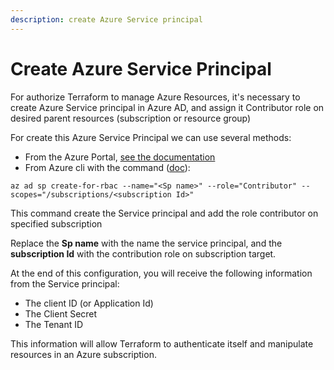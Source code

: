 ```yaml
---
description: create Azure Service principal
---
```


# Create Azure Service Principal

For authorize Terraform to manage Azure Resources, it's necessary to create Azure Service principal in Azure AD, and assign it Contributor role on desired parent resources \(subscription or resource group\)

For create this Azure Service Principal we can use several methods:

* From the Azure Portal, [see the documentation](https://docs.microsoft.com/en-us/azure/active-directory/develop/howto-create-service-principal-portal)
* From Azure cli with the command \([doc](https://docs.microsoft.com/en-us/cli/azure/create-an-azure-service-principal-azure-cli?view=azure-cli-latest)\):

```text
az ad sp create-for-rbac --name="<Sp name>" --role="Contributor" --scopes="/subscriptions/<subscription Id>"
```

This command create the Service principal and add the role contributor on specified subscription

Replace the **Sp name** with the name the service principal, and the **subscription Id** with the contribution role on subscription target.

At the end of this configuration, you will receive the following information from the Service principal:

* The client ID  \(or Application Id\)
* The Client Secret
* The Tenant ID

This information will allow Terraform to authenticate itself and manipulate resources in an Azure subscription.

